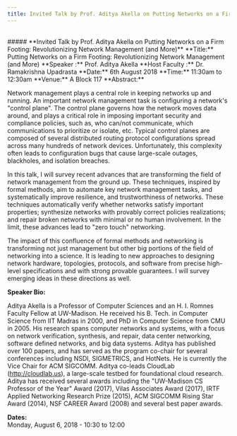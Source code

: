 ```yaml
---
title: Invited Talk by Prof. Aditya Akella on Putting Networks on a Firm Footing- Revolutionizing Network Management (and More)
---
```

<br>
##### **Invited Talk by Prof. Aditya Akella on Putting Networks on a Firm Footing: Revolutionizing Network Management (and More)**  
**Title:** Putting Networks on a Firm Footing: Revolutionizing Network Management (and More)  
**Speaker :** Prof. Aditya Akella  
**Host Faculty :** Dr. Ramakrishna Upadrasta  
**Date:** 6th August 2018  
**Time:** 11:30am to 12:30am  
**Venue:** A Block 117  
**Abstract:**  

Network management plays a central role in keeping networks up and running. An important network management task is configuring a network's "control plane". The control plane governs how the network moves data around, and plays a critical role in imposing important security and compliance policies, such as, who can/not communicate, which communications to prioritize or isolate, etc. Typical control planes are composed of several distributed routing protocol configurations spread across many hundreds of network devices. Unfortunately, this complexity often leads to configuration bugs that cause large-scale outages, blackholes, and isolation breaches.

In this talk, I will survey recent advances that are transforming the field of network management from the ground up. These techniques, inspired by formal methods, aim to automate key network management tasks, and systematically improve resilience, and trustworthiness of networks. These techniques automatically verify whether networks satisfy important properties; synthesize networks with provably correct policies realizations; and repair broken networks with minimal or no human involvement. In the limit, these advances lead to "zero touch" networking.

The impact of this confluence of formal methods and networking is transforming not just management but other big portions of the field of networking into a science. It is leading to new approaches to designing network hardware, topologies, protocols, and software from precise high-level specifications and with strong provable guarantees. I will survey emerging ideas in these directions as well.

**Speaker Bio:**  

Aditya Akella is a Professor of Computer Sciences and an H. I. Romnes Faculty Fellow at UW-Madison. He received his B. Tech. in Computer Science from IIT Madras in 2000, and PhD in Computer Science from CMU in 2005. His research spans computer networks and systems, with a focus on network verification, synthesis, and repair, data center networking, software defined networks, and big data systems. Aditya has published over 100 papers, and has served as the program co-chair for several conferences including NSDI, SIGMETRICS, and HotNets. He is currently the Vice Chair for ACM SIGCOMM.  Aditya co-leads CloudLab (http://cloudlab.us), a large-scale testbed for foundational cloud research. Aditya has received several awards including the "UW-Madison CS Professor of the Year" Award (2017), Vilas Associates Award (2017), IRTF Applied Networking Research Prize (2015), ACM SIGCOMM Rising Star Award (2014), NSF CAREER Award (2008) and several best paper awards.


**Dates:**  
Monday, August 6, 2018 - 10:30 to 12:00